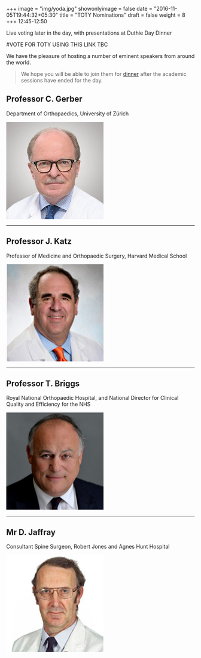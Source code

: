 +++
image = "img/yoda.jpg"
showonlyimage = false
date = "2016-11-05T19:44:32+05:30"
title = "TOTY Nominations"
draft = false
weight = 8
+++
12:45-12:50

Live voting later in the day, with presentations at Duthie Day Dinner
<!--more-->

#VOTE FOR TOTY USING THIS LINK TBC

We have the pleasure of hosting a number of eminent speakers from around the world.

> We hope you will be able to join them for [dinner](https://spirit-of-duthie.github.io/public/contact/) after the academic sessions have ended for the day.


## Professor C. Gerber

Department of Orthopaedics, University of Zürich

![C Gerber](/static/img/gerber.jpg)

***

## Professor J. Katz

Professor of Medicine and Orthopaedic Surgery, Harvard Medical School

![J Katz](/static/img/katz.jpg)

***

## Professor T. Briggs

Royal National Orthopaedic Hospital, and National Director for Clinical Quality and Efficiency for the NHS

![T Briggs](/static/img/briggs.jpg)

***

## Mr D. Jaffray

Consultant Spine Surgeon, Robert Jones and Agnes Hunt Hospital

![D Jaffray](/static/img/jaffray.jpg)
